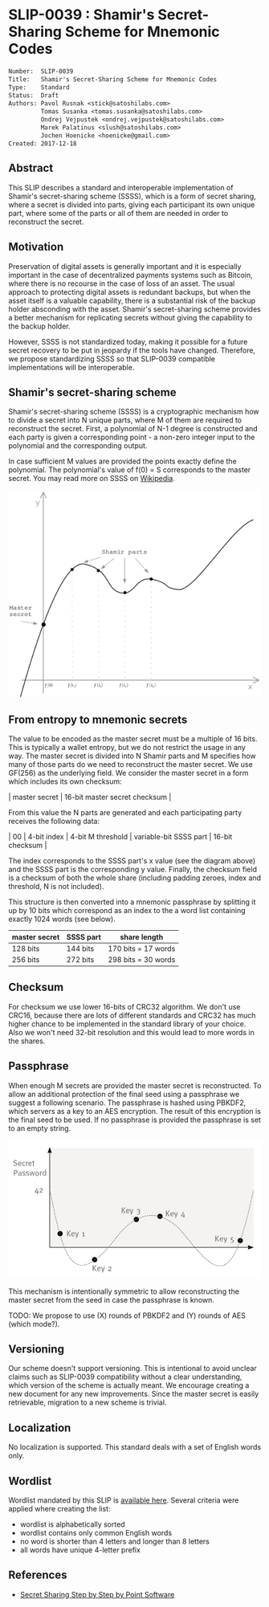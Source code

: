 # SLIP-0039 : Shamir's Secret-Sharing Scheme for Mnemonic Codes

```
Number:  SLIP-0039
Title:   Shamir's Secret-Sharing Scheme for Mnemonic Codes
Type:    Standard
Status:  Draft
Authors: Pavol Rusnak <stick@satoshilabs.com>
         Tomas Susanka <tomas.susanka@satoshilabs.com>
         Ondrej Vejpustek <ondrej.vejpustek@satoshilabs.com>
         Marek Palatinus <slush@satoshilabs.com>
         Jochen Hoenicke <hoenicke@gmail.com>
Created: 2017-12-18
```

## Abstract

This SLIP describes a standard and interoperable implementation of Shamir's secret-sharing scheme (SSSS), which is a form of secret sharing, where a secret is divided into parts, giving each participant its own unique part, where some of the parts or all of them are needed in order to reconstruct the secret.

## Motivation

Preservation of digital assets is generally important and it is especially important in the case of decentralized payments systems such as Bitcoin, where there is no recourse in the case of loss of an asset. The usual approach to protecting digital assets is redundant backups, but when the asset itself is a valuable capability, there is a substantial risk of the backup holder absconding with the asset. Shamir's secret-sharing scheme provides a better mechanism for replicating secrets without  giving the capability to the backup holder.

However, SSSS is not standardized today, making it possible for a future secret recovery to be put in jeopardy if the tools have changed. Therefore, we propose standardizing SSSS so that SLIP-0039 compatible implementations will be interoperable.

## Shamir's secret-sharing scheme

Shamir's secret-sharing scheme (SSSS) is a cryptographic mechanism how to divide a secret into N unique parts, where M of them are required to reconstruct the secret. First, a polynomial of N-1 degree is constructed and each party is given a corresponding point - a non-zero integer input to the polynomial and the corresponding output.

In case sufficient M values are provided the points exactly define the polynomial. The polynomial's value of f(0) = S corresponds to the master secret. You may read more on SSSS on [Wikipedia](https://en.wikipedia.org/wiki/Shamir%27s_Secret_Sharing).

<img src="slip-0039/curve.png">

## From entropy to mnemonic secrets

The value to be encoded as the master secret must be a multiple of 16 bits. This is typically a wallet entropy, but we do not restrict the usage in any way. The master secret is divided into N Shamir parts and M specifies how many of those parts do we need to reconstruct the master secret. We use GF(256) as the underlying field. We consider the master secret in a form which includes its own checksum:

| master secret | 16-bit master secret checksum |

From this value the N parts are generated and each participating party receives the following data:

| 00 | 4-bit index | 4-bit M threshold | variable-bit SSSS part | 16-bit checksum |

The index corresponds to the SSSS part's x value (see the diagram above) and the SSSS part is the corresponding y value. Finally, the checksum field is a checksum of both the whole share (including padding zeroes, index and threshold, N is not included).

This structure is then converted into a mnemonic passphrase by splitting it up by 10 bits which correspond as an index to the a word list containing exactly 1024 words (see below).

| master secret | SSSS part | share length           |
|---------------|-----------|------------------------|
| 128 bits      | 144 bits  | 170 bits = 17 words    |
| 256 bits      | 272 bits  | 298 bits = 30 words    |

## Checksum

For checksum we use lower 16-bits of CRC32 algorithm. We don't use CRC16, because there are lots of different standards and CRC32 has much higher chance to be implemented in the standard library of your choice. Also we won't need 32-bit resolution and this would lead to more words in the shares.

## Passphrase

When enough M secrets are provided the master secret is reconstructed. To allow an additional protection of the final seed using a passphrase we suggest a following scenario. The passphrase is hashed using PBKDF2, which servers as a key to an AES encryption. The result of this encryption is the final seed to be used. If no passphrase is provided the passphrase is set to an empty string.

![passphrase](slip-0039/secret_sharing_3.png)

This mechanism is intentionally symmetric to allow reconstructing the master secret from the seed in case the passphrase is known.

TODO: We propose to use (X) rounds of PBKDF2 and (Y) rounds of AES (which mode?).

## Versioning

Our scheme doesn't support versioning. This is intentional to avoid unclear claims such as SLIP-0039 compatibility without a clear understanding, which version of the scheme is actually meant. We encourage creating a new document for any new improvements. Since the master secret is easily retrievable, migration to a new scheme is trivial.

## Localization

No localization is supported. This standard deals with a set of English words only.

## Wordlist

Wordlist mandated by this SLIP is [available here](slip-0039/wordlist.txt). Several criteria were applied where creating the list:

* wordlist is alphabetically sorted
* wordlist contains only common English words
* no word is shorter than 4 letters and longer than 8 letters
* all words have unique 4-letter prefix

## References

* [Secret Sharing Step by Step by Point Software](http://www.pointsoftware.ch/en/secret-sharing-step-by-step/)
